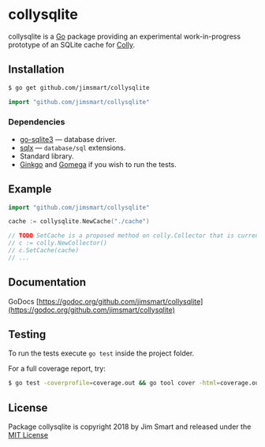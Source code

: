 # collysqlite

collysqlite is a [Go](https://golang.org) package providing an experimental work-in-progress prototype of an SQLite cache for [Colly](https://github.com/sniperkit/colly/pkg).

## Installation
```bash
$ go get github.com/jimsmart/collysqlite
```

```go
import "github.com/jimsmart/collysqlite"
```

### Dependencies

- [go-sqlite3](https://github.com/mattn/go-sqlite3) — database driver.
- [sqlx](https://github.com/jmoiron/sqlx) — `database/sql` extensions.
- Standard library.
- [Ginkgo](https://onsi.github.io/ginkgo/) and [Gomega](https://onsi.github.io/gomega/) if you wish to run the tests.

## Example

```go
import "github.com/jimsmart/collysqlite"

cache := collysqlite.NewCache("./cache")

// TODO SetCache is a proposed method on colly.Collector that is currently unimplemented.
// c := colly.NewCollector()
// c.SetCache(cache)
// ...

```

## Documentation

GoDocs [https://godoc.org/github.com/jimsmart/collysqlite](https://godoc.org/github.com/jimsmart/collysqlite)

## Testing

To run the tests execute `go test` inside the project folder.

For a full coverage report, try:

```bash
$ go test -coverprofile=coverage.out && go tool cover -html=coverage.out
```

## License

Package collysqlite is copyright 2018 by Jim Smart and released under the [MIT License](LICENSE.md)
